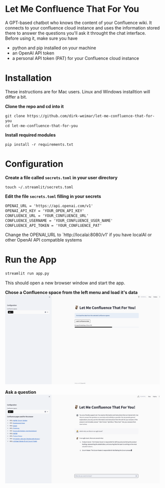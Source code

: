# Let Me Confluence That For You
A GPT-based chatbot who knows the content of your Confluence wiki. It connects to your confluence cloud instance and uses the information stored there to answer the questions you'll ask it throught the chat interface.
Before using it, make sure you have
* python and pip installed on your machine
* an OpenAI API token
* a personal API token (PAT) for your Confluence cloud instance


# Installation
These instructions are for Mac users. Linux and Windows installtion will differ a bit.

**Clone the repo and cd into it**
```
git clone https://github.com/dirk-weimar/let-me-confluence-that-for-you
cd let-me-confluence-that-for-you
 ```

**Install required modules**
```
pip install -r requirements.txt
```
# Configuration
**Create a file called `secrets.toml` in your user directory**
```
touch ~/.streamlit/secrets.toml
```
**Edit the file `secrets.toml` filling in your secrets**
```
OPENAI_URL = 'https://api.openai.com/v1'
OPENAI_API_KEY = 'YOUR_OPEN_API_KEY'
CONFLUENCE_URL = 'YOUR_CONFLUENCE_URL'
CONFLUENCE_USERNAME = 'YOUR_CONFLUENCE_USER_NAME'
CONFLUENCE_API_TOKEN = 'YOUR_CONFLUENCE_PAT'
```

Change the OPENAI_URL to `http://localai:8080/v1' if you have localAI or other
OpenAI API compatible systems

# Run the App
```cmd
streamlit run app.py
```
This should open a new browser window and start the app.

**Chose a Confluence space from the left menu and load it's data**
![load data](images/load-data.png)

**Ask a question**
![ask a question](images/ask-a-question.png)
